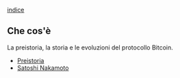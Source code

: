 [indice](README.md)
## Che cos'è
La preistoria, la storia e le evoluzioni del protocollo Bitcoin.

* [Preistoria](preistoria.md "Cronologia di eventi storici prima che bitcoin fosse rilasciato al pubblico.")
* [Satoshi Nakamoto](sn.md "Lo pseudonimo dell'inventore della criptovaluta Bitcoin")
